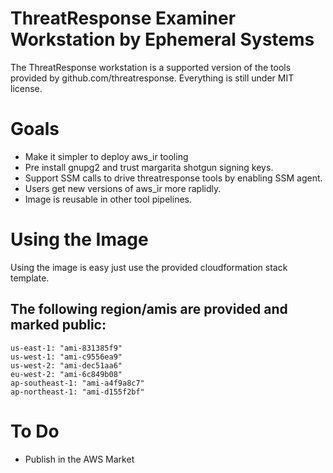 # ThreatResponse Examiner Workstation by Ephemeral Systems

The ThreatResponse workstation is a supported version of the tools provided
by github.com/threatresponse.  Everything is still under MIT license.

# Goals

* Make it simpler to deploy aws_ir tooling
* Pre install gnupg2 and trust margarita shotgun signing keys.
* Support SSM calls to drive threatresponse tools by enabling SSM agent.
* Users get new versions of aws_ir more raplidly.
* Image is reusable in other tool pipelines.

# Using the Image

Using the image is easy just use the provided cloudformation stack template.

## The following region/amis are provided and marked public:
```
us-east-1: "ami-831385f9"
us-west-1: "ami-c9556ea9"
us-west-2: "ami-dec51aa6"
eu-west-2: "ami-6c849b08"
ap-southeast-1: "ami-a4f9a8c7"
ap-northeast-1: "ami-d155f2bf"
```
# To Do

* Publish in the AWS Market
